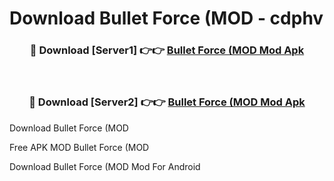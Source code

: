 # Download Bullet Force (MOD - cdphv



<div align="center">
<h3>🔴 Download [Server1] 👉👉 <a href="https://momento.my/?title=Bullet_Force_(MOD">Bullet Force (MOD Mod Apk</a></h3><br>

<h3>🔴 Download [Server2] 👉👉 <a href="https://momento.my/?title=Bullet_Force_(MOD">Bullet Force (MOD Mod Apk</a></h3>
</div>



Download Bullet Force (MOD 

Free APK MOD Bullet Force (MOD 

Download Bullet Force (MOD Mod For Android
